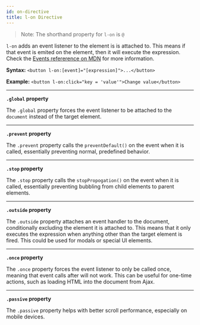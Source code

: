 ```yaml
---
id: on-directive
title: l-on Directive
---
```


> Note: The shorthand property for `l-on` is `@`

`l-on` adds an event listener to the element is is attached to. This means if that event is emited on the element, then it will execute the expression. Check the [Events refererence on MDN](https://developer.mozilla.org/en-US/docs/Web/Events) for more information.

**Syntax:** `<button l-on:[event]="[expression]">...</button>`

**Example:** `<button l-on:click="key = 'value'">Change value</button>`

---

**`.global` property**

The `.global` property forces the event listener to be attached to the `document` instead of the target element.

---

**`.prevent` property**

The `.prevent` property calls the `preventDefault()` on the event when it is called, essentially preventing normal, predefined behavior.

---

**`.stop` property**

The `.stop` property calls the `stopPropogation()` on the event when it is called, essentially preventing bubbling from child elements to parent elements.

---

**`.outside` property**

The `.outside` property attaches an event handler to the document, conditionally excluding the element it is attached to. This means that it only executes the expression when anything other than the target element is fired. This could be used for modals or special UI elements.

---

**`.once` property**

The `.once` property forces the event listener to only be called once, meaning that event calls after will not work. This can be useful for one-time actions, such as loading HTML into the document from Ajax.

---

**`.passive` property**

The `.passive` property helps with better scroll performance, especially on mobile devices.
